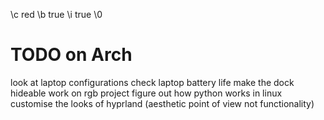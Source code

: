 \c red
\b true
\i true
\0

# TODO on Arch
look at laptop configurations
check laptop battery life
make the dock hideable
work on rgb project
figure out how python works in linux
customise the looks of hyprland (aesthetic point of view not functionality)
